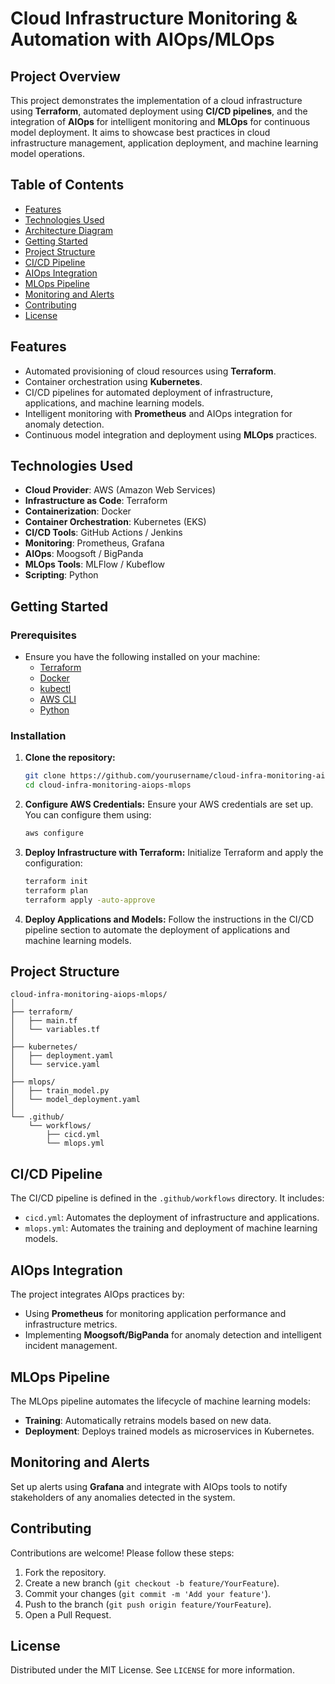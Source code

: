 # Cloud Infrastructure Monitoring & Automation with AIOps/MLOps

## Project Overview
This project demonstrates the implementation of a cloud infrastructure using **Terraform**, automated deployment using **CI/CD pipelines**, and the integration of **AIOps** for intelligent monitoring and **MLOps** for continuous model deployment. It aims to showcase best practices in cloud infrastructure management, application deployment, and machine learning model operations.

## Table of Contents
- [Features](#features)
- [Technologies Used](#technologies-used)
- [Architecture Diagram](#architecture-diagram)
- [Getting Started](#getting-started)
- [Project Structure](#project-structure)
- [CI/CD Pipeline](#cicd-pipeline)
- [AIOps Integration](#aiops-integration)
- [MLOps Pipeline](#mlops-pipeline)
- [Monitoring and Alerts](#monitoring-and-alerts)
- [Contributing](#contributing)
- [License](#license)

## Features
- Automated provisioning of cloud resources using **Terraform**.
- Container orchestration using **Kubernetes**.
- CI/CD pipelines for automated deployment of infrastructure, applications, and machine learning models.
- Intelligent monitoring with **Prometheus** and AIOps integration for anomaly detection.
- Continuous model integration and deployment using **MLOps** practices.

## Technologies Used
- **Cloud Provider**: AWS (Amazon Web Services)
- **Infrastructure as Code**: Terraform
- **Containerization**: Docker
- **Container Orchestration**: Kubernetes (EKS)
- **CI/CD Tools**: GitHub Actions / Jenkins
- **Monitoring**: Prometheus, Grafana
- **AIOps**: Moogsoft / BigPanda
- **MLOps Tools**: MLFlow / Kubeflow
- **Scripting**: Python

## Getting Started

### Prerequisites
- Ensure you have the following installed on your machine:
  - [Terraform](https://www.terraform.io/downloads.html)
  - [Docker](https://docs.docker.com/get-docker/)
  - [kubectl](https://kubernetes.io/docs/tasks/tools/install-kubectl/)
  - [AWS CLI](https://docs.aws.amazon.com/cli/latest/userguide/install-cliv2.html)
  - [Python](https://www.python.org/downloads/)

### Installation
1. **Clone the repository:**
   ```bash
   git clone https://github.com/yourusername/cloud-infra-monitoring-aiops-mlops.git
   cd cloud-infra-monitoring-aiops-mlops
   ```

2. **Configure AWS Credentials:**
   Ensure your AWS credentials are set up. You can configure them using:
   ```bash
   aws configure
   ```

3. **Deploy Infrastructure with Terraform:**
   Initialize Terraform and apply the configuration:
   ```bash
   terraform init
   terraform plan
   terraform apply -auto-approve
   ```

4. **Deploy Applications and Models:**
   Follow the instructions in the CI/CD pipeline section to automate the deployment of applications and machine learning models.

## Project Structure
```
cloud-infra-monitoring-aiops-mlops/
│
├── terraform/
│   ├── main.tf
│   └── variables.tf
│
├── kubernetes/
│   ├── deployment.yaml
│   └── service.yaml
│
├── mlops/
│   ├── train_model.py
│   └── model_deployment.yaml
│
└── .github/
    └── workflows/
        ├── cicd.yml
        └── mlops.yml
```

## CI/CD Pipeline
The CI/CD pipeline is defined in the `.github/workflows` directory. It includes:
- `cicd.yml`: Automates the deployment of infrastructure and applications.
- `mlops.yml`: Automates the training and deployment of machine learning models.

## AIOps Integration
The project integrates AIOps practices by:
- Using **Prometheus** for monitoring application performance and infrastructure metrics.
- Implementing **Moogsoft/BigPanda** for anomaly detection and intelligent incident management.

## MLOps Pipeline
The MLOps pipeline automates the lifecycle of machine learning models:
- **Training**: Automatically retrains models based on new data.
- **Deployment**: Deploys trained models as microservices in Kubernetes.

## Monitoring and Alerts
Set up alerts using **Grafana** and integrate with AIOps tools to notify stakeholders of any anomalies detected in the system.

## Contributing
Contributions are welcome! Please follow these steps:
1. Fork the repository.
2. Create a new branch (`git checkout -b feature/YourFeature`).
3. Commit your changes (`git commit -m 'Add your feature'`).
4. Push to the branch (`git push origin feature/YourFeature`).
5. Open a Pull Request.

## License
Distributed under the MIT License. See `LICENSE` for more information.

